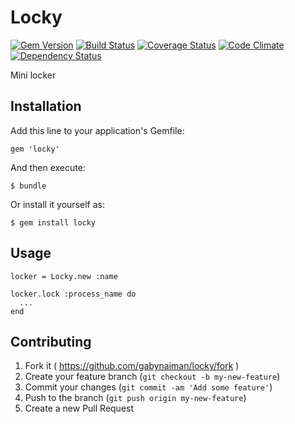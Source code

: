 # Locky

[![Gem Version](https://badge.fury.io/rb/locky.png)](https://rubygems.org/gems/locky)
[![Build Status](https://travis-ci.org/gabynaiman/locky.png?branch=master)](https://travis-ci.org/gabynaiman/locky)
[![Coverage Status](https://coveralls.io/repos/gabynaiman/locky/badge.png?branch=master)](https://coveralls.io/r/gabynaiman/locky?branch=master)
[![Code Climate](https://codeclimate.com/github/gabynaiman/locky.png)](https://codeclimate.com/github/gabynaiman/locky)
[![Dependency Status](https://gemnasium.com/gabynaiman/locky.png)](https://gemnasium.com/gabynaiman/locky)

Mini locker

## Installation

Add this line to your application's Gemfile:

    gem 'locky'

And then execute:

    $ bundle

Or install it yourself as:

    $ gem install locky

## Usage

    locker = Locky.new :name

    locker.lock :process_name do
      ...
    end

## Contributing

1. Fork it ( https://github.com/gabynaiman/locky/fork )
2. Create your feature branch (`git checkout -b my-new-feature`)
3. Commit your changes (`git commit -am 'Add some feature'`)
4. Push to the branch (`git push origin my-new-feature`)
5. Create a new Pull Request
